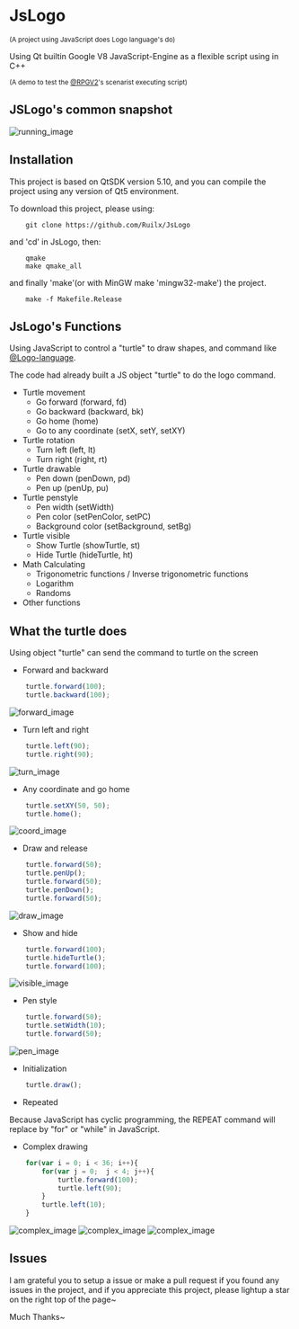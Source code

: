 # JsLogo

<sup>(A project using JavaScript does Logo language's do)</sup>

Using Qt builtin Google V8 JavaScript-Engine as a flexible script using in C++

<sup>(A demo to test the [@RPGV2](https://github.com/Ruilx/RPGV2)'s scenarist executing script)</sup>

## JSLogo's common snapshot
![running_image](data/img/running.png)

## Installation
This project is based on QtSDK version 5.10, and you can compile the project using any version of Qt5 environment.

To download this project, please using:
```shell
	git clone https://github.com/Ruilx/JsLogo
```
and 'cd' in JsLogo, then:
```shell
	qmake
	make qmake_all
```
and finally 'make'(or with MinGW make 'mingw32-make') the project.
```shell
	make -f Makefile.Release
```

## JsLogo's Functions
Using JavaScript to control a "turtle" to draw shapes, and command like [@Logo-language](https://en.wikipedia.org/wiki/Logo_%28programming_language%29).

The code had already built a JS object "turtle" to do the logo command.

* Turtle movement
	* Go forward (forward, fd)
	* Go backward (backward, bk)
	* Go home (home)
	* Go to any coordinate (setX, setY, setXY)
* Turtle rotation
	* Turn left (left, lt)
	* Turn right (right, rt)
* Turtle drawable
	* Pen down (penDown, pd)
	* Pen up (penUp, pu)
* Turtle penstyle
	* Pen width (setWidth)
	* Pen color (setPenColor, setPC)
	* Background color (setBackground, setBg)
* Turtle visible
	* Show Turtle (showTurtle, st)
	* Hide Turtle (hideTurtle, ht)
* Math Calculating
	* Trigonometric functions / Inverse trigonometric functions
	* Logarithm
	* Randoms
* Other functions

## What the turtle does
Using object "turtle" can send the command to turtle on the screen

* Forward and backward
```javascript
	turtle.forward(100);
	turtle.backward(100);
```
![forward_image](data/img/forward.png)
* Turn left and right
```javascript
	turtle.left(90);
	turtle.right(90);
```
![turn_image](data/img/turn.png)
* Any coordinate and go home
```javascript
	turtle.setXY(50, 50);
	turtle.home();
```
![coord_image](data/img/coord.png)
* Draw and release
```javascript
	turtle.forward(50);
	turtle.penUp();
	turtle.forward(50);
	turtle.penDown();
	turtle.forward(50);
```
![draw_image](data/img/draw.png)
* Show and hide
```javascript
	turtle.forward(100);
	turtle.hideTurtle();
	turtle.forward(100);
```
![visible_image](data/img/visible.png)
* Pen style
```javascript
	turtle.forward(50);
	turtle.setWidth(10);
	turtle.forward(50);
```
![pen_image](data/img/pen.png)
* Initialization
```javascript
	turtle.draw();
```
* Repeated

Because JavaScript has cyclic programming, the REPEAT command will replace by "for" or "while" in JavaScript.
* Complex drawing
```javascript
	for(var i = 0; i < 36; i++){
		for(var j = 0;  j < 4; j++){
			turtle.forward(100);
			turtle.left(90);
		}
		turtle.left(10);
	}
```
![complex_image](data/img/complex.png)
![complex_image](data/img/complex2.png)
![complex_image](data/img/complex3.png)

## Issues
I am grateful you to setup a issue or make a pull request if you found any issues in the project, and if you appreciate this project, please lightup a star on the right top of the page~

Much Thanks~
